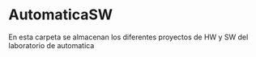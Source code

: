 # AutomaticaSW
En esta carpeta se almacenan los diferentes proyectos de HW y SW del laboratorio de automatica 

